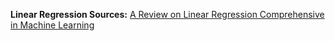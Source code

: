 **Linear Regression Sources:**
[A Review on Linear Regression Comprehensive in Machine Learning](https://jastt.org/index.php/jasttpath/article/view/57/20)